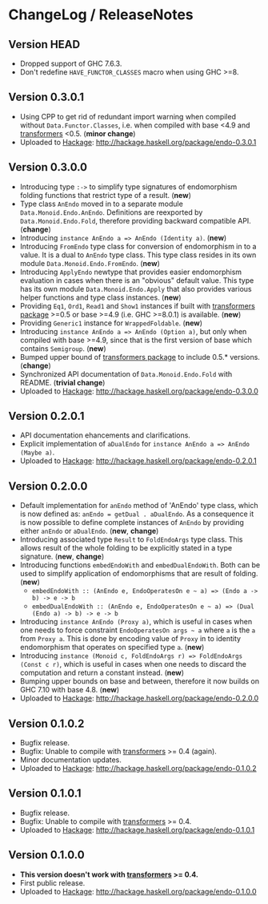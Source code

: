 # ChangeLog / ReleaseNotes


## Version HEAD

* Dropped support of GHC 7.6.3.
* Don't redefine `HAVE_FUNCTOR_CLASSES` macro when using GHC >=8.


## Version 0.3.0.1

* Using CPP to get rid of redundant import warning when compiled without
  `Data.Functor.Classes`, i.e. when compiled with base <4.9 and
  [transformers][] <0.5. (**minor change**)
* Uploaded to [Hackage][]: <http://hackage.haskell.org/package/endo-0.3.0.1>


## Version 0.3.0.0

* Introducing type `:->` to simplify type signatures of endomorphism folding
  functions that restrict type of a result. (**new**)
* Type class `AnEndo` moved in to a separate module `Data.Monoid.Endo.AnEndo`.
  Definitions are reexported by `Data.Monoid.Endo.Fold`, therefore providing
  backward compatible API. (**change**)
* Introducing `instance AnEndo a => AnEndo (Identity a)`. (**new**)
* Introducing `FromEndo` type class for conversion of endomorphism in to a
  value. It is a dual to `AnEndo` type class. This type class resides in its
  own module `Data.Monoid.Endo.FromEndo`. (**new**)
* Introducing `ApplyEndo` newtype that provides easier endomorphism evaluation
  in cases when there is an "obvious" default value. This type has its own
  module `Data.Monoid.Endo.Apply` that also provides various helper functions
  and type class instances. (**new**)
* Providing `Eq1`, `Ord1`, `Read1` and `Show1` instances if built with
  [transformers package][transformers] >=0.5 or base >=4.9 (i.e.
  GHC >=8.0.1) is available. (**new**)
* Providing `Generic1` instance for `WrappedFoldable`. (**new**)
* Introducing `instance AnEndo a => AnEndo (Option a)`, but only when compiled
  with base >=4.9, since that is the first version of base which contains
  `Semigroup`. (**new**)
* Bumped upper bound of [transformers package][transformers] to include 0.5.\*
  versions. (**change**)
* Synchronized API documentation of `Data.Monoid.Endo.Fold` with README.
  (**trivial change**)
* Uploaded to [Hackage][]: <http://hackage.haskell.org/package/endo-0.3.0.0>


## Version 0.2.0.1

* API documentation ehancements and clarifications.
* Explicit implementation of `aDualEndo` for
  `instance AnEndo a => AnEndo (Maybe a)`.
* Uploaded to [Hackage][]: <http://hackage.haskell.org/package/endo-0.2.0.1>


## Version 0.2.0.0

* Default implementation for `anEndo` method of 'AnEndo' type class, which is
  now defined as: `anEndo = getDual . aDualEndo`. As a consequence it is now
  possible to define complete instances of `AnEndo` by providing either
  `anEndo` or `aDualEndo`. (**new**, **change**)
* Introducing associated type `Result` to `FoldEndoArgs` type class. This
  allows result of the whole folding to be explicitly stated in a type
  signature. (**new**, **change**)
* Introducing functions `embedEndoWith` and `embedDualEndoWith`. Both can be
  used to simplify application of endomorphisms that are result of folding.
  (**new**)
    - `embedEndoWith :: (AnEndo e, EndoOperatesOn e ~ a) => (Endo a -> b) -> e
      -> b`
    - `embedDualEndoWith :: (AnEndo e, EndoOperatesOn e ~ a) => (Dual (Endo a)
      -> b) -> e -> b`
* Introducing `instance AnEndo (Proxy a)`, which is useful in cases when one
  needs to force constraint `EndoOperatesOn args ~ a` where `a` is the `a` from
  `Proxy a`. This is done by encoding value of `Proxy` in to identity
  endomorphism that operates on specified type `a`. (**new**)
* Introducing `instance (Monoid c, FoldEndoArgs r) => FoldEndoArgs (Const c
  r)`, which is useful in cases when one needs to discard the computation and
  return a constant instead. (**new**)
* Bumping upper bounds on base and between, therefore it now builds on GHC 7.10
  with base 4.8. (**new**)
* Uploaded to [Hackage][]: <http://hackage.haskell.org/package/endo-0.2.0.0>


## Version 0.1.0.2

* Bugfix release.
* Bugfix: Unable to compile with [transformers][] >= 0.4 (again).
* Minor documentation updates.
* Uploaded to [Hackage][]: <http://hackage.haskell.org/package/endo-0.1.0.2>


## Version 0.1.0.1

* Bugfix release.
* Bugfix: Unable to compile with [transformers][] >= 0.4.
* Uploaded to [Hackage][]: <http://hackage.haskell.org/package/endo-0.1.0.1>


## Version 0.1.0.0

* **This version doesn't work with [transformers][] >= 0.4.**
* First public release.
* Uploaded to [Hackage][]: <http://hackage.haskell.org/package/endo-0.1.0.0>



[Hackage]:
  http://hackage.haskell.org/
  "HackageDB (or just Hackage) is a collection of releases of Haskell packages."
[transformers]:
  https://hackage.haskell.org/package/transformers
  "Package transformers on Hackage."

<!--
  vim: filetype=markdown softtabstop=4 shiftwidth=4 expandtab
-->
